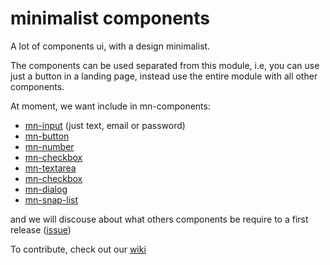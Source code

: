 # minimalist components

A lot of components ui, with a design minimalist.

The components can be used separated from this module, i.e, you can use just a button in a landing page, instead use the entire module with all other components.

At moment, we want include in mn-components:

- [mn-input](https://github.com/minimalist-components/mn-input) (just text, email or password)
- [mn-button](https://github.com/minimalist-components/mn-button)
- [mn-number](https://github.com/minimalist-components/mn-number)
- [mn-checkbox](https://github.com/minimalist-components/mn-checkbox)
- [mn-textarea](https://github.com/minimalist-components/mn-textarea)
- [mn-checkbox](https://github.com/minimalist-components/mn-checkbox)
- [mn-dialog](https://github.com/minimalist-components/mn-dialog)
- [mn-snap-list](https://github.com/minimalist-components/mn-snap-list)

and we will discouse about what others components be require to a first release ([issue](https://github.com/minimalist-components/mn-components/issues)) 


To contribute, check out our [wiki](https://github.com/minimalist-components/mn-components/wiki)

